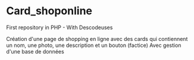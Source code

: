 # Card_shoponline
First repository in PHP - With Descodeuses 

Création d'une page de shopping en ligne avec des cards qui contiennent un nom, une photo, une description et un bouton (factice) 
Avec gestion d'une base de données
